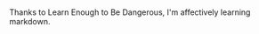 <!DOCTYPE html>
<html>
  <head>
    <title></title>
  </head>
  <body>
    <h1></h1>
      <p>Thanks to Learn Enough to Be Dangerous, I'm affectively learning markdown.</p>
  </body>
</html>
